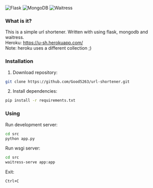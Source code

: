 ![Flask](https://img.shields.io/badge/flask-v1.1.2-blue?style=flat-square)
![MongoDB](https://img.shields.io/badge/pymongo-v3.11.3-blue?style=flat-square)
![Waitress](https://img.shields.io/badge/waitress-v1.4.4-blue?style=flat-square)

### What is it?
This is a simple url shortener. Written with using flask, mongodb and waitress.<br>
Heroku: https://u-sh.herokuapp.com/<br>
Note: heroku uses a different collection ;)

### Installation
1) Download repository:
```bash
git clone https://github.com/Good5263/url-shortener.git
```
2) Install dependencies:
```bash
pip install -r requirements.txt
```

### Using
Run development server:
```bash
cd src
python app.py
```
Run wsgi server:
```bash
cd src
waitress-serve app:app
```
Exit:
```bash
Ctrl+C  
```
